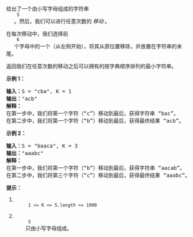<html>
 <body>
  <p>
   给出了一个由小写字母组成的字符串
   <code>
    S
   </code>
   。然后，我们可以进行任意次数的
   <em>
    移动
   </em>
   。
  </p>
  <p>
   在每次移动中，我们选择前
   <code>
    K
   </code>
   个字母中的一个（从左侧开始），将其从原位置移除，并放置在字符串的末尾。
  </p>
  <p>
   返回我们在任意次数的移动之后可以拥有的按字典顺序排列的最小字符串。
  </p>
  <p>
  </p>
  <p>
   <strong>
    示例 1：
   </strong>
  </p>
  <pre><strong>输入：</strong>S = "cba", K = 1
<strong>输出：</strong>"acb"
<strong>解释：</strong>
在第一步中，我们将第一个字符（“c”）移动到最后，获得字符串 “bac”。
在第二步中，我们将第一个字符（“b”）移动到最后，获得最终结果 “acb”。
</pre>
  <p>
   <strong>
    示例 2：
   </strong>
  </p>
  <pre><strong>输入：</strong>S = "baaca", K = 3
<strong>输出：</strong>"aaabc"
<strong>解释：
</strong>在第一步中，我们将第一个字符（“b”）移动到最后，获得字符串 “aacab”。
在第二步中，我们将第三个字符（“c”）移动到最后，获得最终结果 “aaabc”。
</pre>
  <p>
  </p>
  <p>
   <strong>
    提示：
   </strong>
  </p>
  <ol>
   <li>
    <code>
     1 &lt;= K &lt;= S.length &lt;= 1000
    </code>
   </li>
   <li>
    <code>
     S
    </code>
    只由小写字母组成。
   </li>
  </ol>
 </body>
</html>